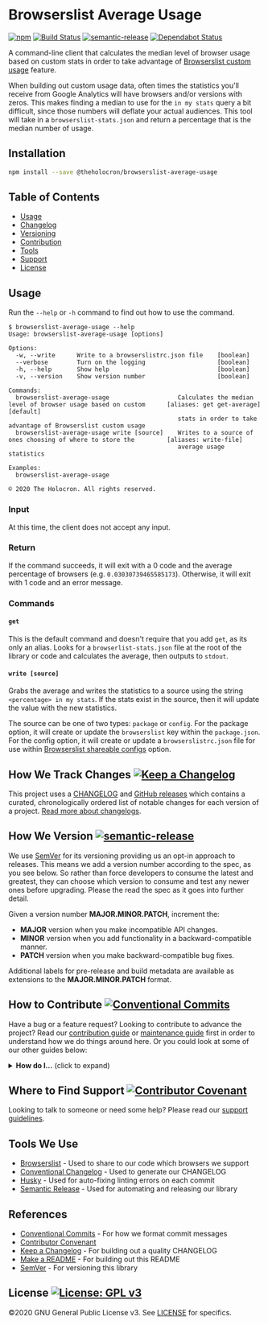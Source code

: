 # Browserslist Average Usage

[![npm](https://img.shields.io/npm/v/@theholocron/browserslist-average-usage?color=red)](https://www.npmjs.com/package/@theholocron/browserslist-average-usage) [![Build Status](https://github.com/the-holocron/browserslist-average-usage/workflows/CI/badge.svg)](https://github.com/the-holocron/browserslist-average-usage/actions?workflow=CI) [![semantic-release](https://img.shields.io/badge/%20%20%F0%9F%93%A6%F0%9F%9A%80-semantic--release-e10079.svg)](https://github.com/semantic-release/semantic-release) [![Dependabot Status](https://api.dependabot.com/badges/status?host=github&repo=the-holocron/browserslist-average-usage)](https://dependabot.com)

A command-line client that calculates the median level of browser usage based on custom stats in order to take advantage of [Browserslist custom usage](https://github.com/browserslist/browserslist#custom-usage-data) feature. 

When building out custom usage data, often times the statistics you'll receive from Google Analytics will have browsers and/or versions with zeros. This makes finding a median to use for the `in my stats` query a bit difficult, since those numbers will deflate your actual audiences.  This tool will take in a `browserslist-stats.json` and return a percentage that is the median number of usage.

## Installation

```bash
npm install --save @theholocron/browserslist-average-usage
```

## Table of Contents

* [Usage](#usage)
* [Changelog](#how-we-track-changes)
* [Versioning](#how-we-version)
* [Contribution](#how-to-contribute)
* [Tools](#tools-we-use)
* [Support](#where-to-find-suport)
* [License](#license)

## Usage

Run the `--help` or `-h` command to find out how to use the command.

```
$ browserslist-average-usage --help
Usage: browserslist-average-usage [options]

Options:
  -w, --write      Write to a browserslistrc.json file    [boolean]
  --verbose        Turn on the logging                    [boolean]
  -h, --help       Show help                              [boolean]
  -v, --version    Show version number                    [boolean]

Commands:
  browserslist-average-usage                   Calculates the median level of browser usage based on custom      [aliases: get get-average] [default]
                                               stats in order to take advantage of Browserslist custom usage
  browserslist-average-usage write [source]    Writes to a source of ones choosing of where to store the         [aliases: write-file] 
                                               average usage statistics

Examples:
  browserslist-average-usage

© 2020 The Holocron. All rights reserved.
```

### Input

At this time, the client does not accept any input.

### Return

If the command succeeds, it will exit with a 0 code and the average percentage of browsers (e.g. `0.03030739465585173`). Otherwise, it will exit with 1 code and an error message.

### Commands

#### `get`

This is the default command and doesn't require that you add `get`, as its only an alias. Looks for a `browserlist-stats.json` file at the root of the library or code and calculates the average, then outputs to `stdout`.

#### `write [source]`

Grabs the average and writes the statistics to a source using the string `<percentage> in my stats`.  If the stats exist in the source, then it will update the value with the new statistics.

The source can be one of two types: `package` or `config`.  For the package option, it will create or update the `browserslist` key within the `package.json`.  For the config option, it will create or update a `browserslistrc.json` file for use within [Browserslist shareable configs](https://github.com/browserslist/browserslist#shareable-configs) option.

## How We Track Changes [![Keep a Changelog](https://img.shields.io/badge/Keep%20a%20Changelog-1.0.0-orange)](https://keepachangelog.com/en/1.0.0/)

This project uses a [CHANGELOG](./CHANGELOG.md) and [GitHub releases](https://help.github.com/en/github/administering-a-repository/about-releases) which contains a curated, chronologically ordered list of notable changes for each version of a project. [Read more about changelogs](https://keepachangelog.com/en/1.0.0/).

## How We Version [![semantic-release](https://img.shields.io/badge/%20%20%F0%9F%93%A6%F0%9F%9A%80-semantic--release-e10079.svg)](https://github.com/semantic-release/semantic-release)

We use [SemVer](https://semver.org/) for its versioning providing us an opt-in approach to releases. This means we add a version number according to the spec, as you see below. So rather than force developers to consume the latest and greatest, they can choose which version to consume and test any newer ones before upgrading. Please the read the spec as it goes into further detail.

Given a version number **MAJOR.MINOR.PATCH**, increment the:

* **MAJOR** version when you make incompatible API changes.
* **MINOR** version when you add functionality in a backward-compatible manner.
* **PATCH** version when you make backward-compatible bug fixes.

Additional labels for pre-release and build metadata are available as extensions to the **MAJOR.MINOR.PATCH** format.

## How to Contribute [![Conventional Commits](https://img.shields.io/badge/Conventional%20Commits-1.0.0-yellow.svg)](https://conventionalcommits.org)

Have a bug or a feature request? Looking to contribute to advance the project? Read our [contribution guide](./github/CONTRIBUTING.md) or [maintenance guide](./.github/MAINTAINING.md) first in order to understand how we do things around here. Or you could look at some of our other guides below:

<details>
  <summary><strong>How do I…</strong> (click to expand)</summary>

* [Ask or Say Something?](./.github/SUPPORT.md)
  * [Request Support](./.github/SUPPORT.md#request-support)
  * [Report an Error or Bug](./.github/SUPPORT.md#report-an-error-or-bug)
  * [Request a Feature](./.github/SUPPORT.md#request-a-feature)
* [Make Something?](./.github/CONTRIBUTING.md)
  * [Setup the Project](./.github/CONTRIBUTING.md#get-started)
  * [Create an Issue](./.github/CONTRIBUTING.md#creating-a-good-issue)
  * [Create a Feature Request](./.github/CONTRIBUTING.md#create-a-good-feature-request)
  * [Contribute Documentation](./.github/CONTRIBUTING.md#contribute-to-documentation)
  * [Contribute Code](./.github/CONTRIBUTING.md#create-a-pull-request)
  * [Join the Team](./.github/CONTRIBUTING.md#join-the-team)
* [Manage Something](./.github/MAINTAINING.md)
  * [Provide Support on Issues](./.github/MAINTAINING.md#provide-support-on-issues)
  * [Label Issues](./.github/MAINTAINING.md#label-issues)
  * [Clean Up Issues and PRs](./.github/MAINTAINING.md#clean-up-issues-and-prs)
  * [Create a Pull Request](./.github/MAINTAINING.md#create-a-pull-request)
  * [Review Pull Requests](./.github/MAINTAINING.md#review-pull-requests)
  * [Merge Pull Requests](./.github/MAINTAINING.md#merge-pull-requests)
  * [Tag a Release](./.github/MAINTAINING.md#tag-a-release)
  * [Release a Version](./.github/MAINTAINING.md#release-a-version)

</details>

## Where to Find Support [![Contributor Covenant](https://img.shields.io/badge/Contributor%20Covenant-v2.0%20adopted-ff69b4.svg)](code_of_conduct.md)

Looking to talk to someone or need some help? Please read our [support guidelines](./.github/SUPPORT.md).

## Tools We Use

* [Browserslist](https://github.com/browserslist/browserslist) - Used to share to our code which browsers we support
* [Conventional Changelog](https://github.com/conventional-changelog/conventional-changelog) - Used to generate our CHANGELOG
* [Husky](https://github.com/typicode/husky) - Used for auto-fixing linting errors on each commit
* [Semantic Release](https://semantic-release.gitbook.io/semantic-release/) - Used for automating and releasing our library

## References

* [Conventional Commits](https://www.conventionalcommits.org/en/v1.0.0/) - For how we format commit messages
* [Contributor Convenant](https://www.contributor-covenant.org)
* [Keep a Changelog](https://keepachangelog.com/en/1.0.0/) - For building out a quality CHANGELOG
* [Make a README](https://www.makeareadme.com/) - For building out this README
* [SemVer](https://semver.org/) - For versioning this library

## License [![License: GPL v3](https://img.shields.io/badge/License-GPLv3-blue.svg)](https://www.gnu.org/licenses/gpl-3.0)

©2020 GNU General Public License v3. See [LICENSE](./LICENSE.md) for specifics.
